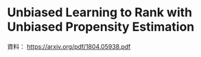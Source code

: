 # Unbiased Learning to Rank with Unbiased Propensity Estimation

資料： https://arxiv.org/pdf/1804.05938.pdf

